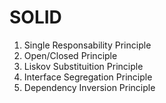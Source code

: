 # SOLID

1. Single Responsability Principle
2. Open/Closed Principle
3. Liskov Substituition Principle
4. Interface Segregation Principle
5. Dependency Inversion Principle



